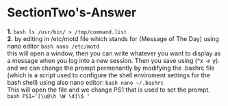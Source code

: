 # SectionTwo's-Answer

**1.**  ```bash
        ls /usr/bin/ > /tmp/command.list
        ```
        <br />
**2.** by editing in /etc/motd file which stands for (Message of The Day) using nano editor
        ```bash
        nano /etc/motd
        ```
        <br />
        this will open a window, then you can write whatever you want to display as a message when you log into a new session. Then you save using (^x -> y).
        <br />
        and we can change the prompt permenantly by modifying the .bashrc file (which is a script used to configure the shell enviroment settings for the bash shell) using also nano editor:
        ```bash
        nano ~/.bashrc
        ```
        <br />
        This will open the file and we change PS1 that is used to set the prompt.
        ```bash
        PS1='[\u@\h \W \d]\$ '
        ```
        <br />
